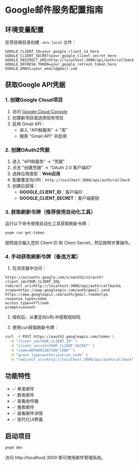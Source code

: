 # Google邮件服务配置指南

## 环境变量配置

在项目根目录创建 `.env.local` 文件：

```env
GOOGLE_CLIENT_ID=your_google_client_id_here
GOOGLE_CLIENT_SECRET=your_google_client_secret_here
GOOGLE_REDIRECT_URI=http://localhost:3000/api/auth/callback
GOOGLE_REFRESH_TOKEN=your_google_refresh_token_here
GOOGLE_EMAIL=your_email@gmail.com
```

## 获取Google API凭据

### 1. 创建Google Cloud项目
1. 访问 [Google Cloud Console](https://console.cloud.google.com/)
2. 创建新项目或选择现有项目
3. 启用 Gmail API：
   - 进入 "API和服务" → "库"
   - 搜索 "Gmail API" 并启用

### 2. 创建OAuth2凭据
1. 进入 "API和服务" → "凭据"
2. 点击 "创建凭据" → "OAuth 2.0 客户端ID"
3. 选择应用类型：**Web应用**
4. 配置重定向URI：`http://localhost:3000/api/auth/callback`
5. 创建后获得：
   - **GOOGLE_CLIENT_ID**：客户端ID
   - **GOOGLE_CLIENT_SECRET**：客户端密钥

### 3. 获取刷新令牌（推荐使用自动化工具）

运行以下命令使用自动化工具获取刷新令牌：

```bash
pnpm run get-token
```

按照提示输入您的 Client ID 和 Client Secret，然后按照步骤操作。

### 4. 手动获取刷新令牌（备选方案）

1. 在浏览器中访问：
```
https://accounts.google.com/o/oauth2/v2/auth?
client_id=YOUR_CLIENT_ID&
redirect_uri=http://localhost:3000/api/auth/callback&
scope=https://www.googleapis.com/auth/gmail.send https://www.googleapis.com/auth/gmail.readonly&
response_type=code&
access_type=offline&
prompt=consent
```

2. 授权后，从重定向URL中提取授权码

3. 使用curl获取刷新令牌：
```bash
curl -X POST https://oauth2.googleapis.com/token \
  -d "client_id=YOUR_CLIENT_ID" \
  -d "client_secret=YOUR_CLIENT_SECRET" \
  -d "code=AUTHORIZATION_CODE" \
  -d "grant_type=authorization_code" \
  -d "redirect_uri=http://localhost:3000/api/auth/callback"
```

## 功能特性

- ✅ 单发邮件
- ✅ 群发邮件
- ✅ 查看收件箱
- ✅ 搜索邮件
- ✅ 查看邮件详情
- ✅ 现代化UI界面

## 启动项目

```bash
pnpm dev
```

访问 http://localhost:3000 即可使用邮件管理系统。 